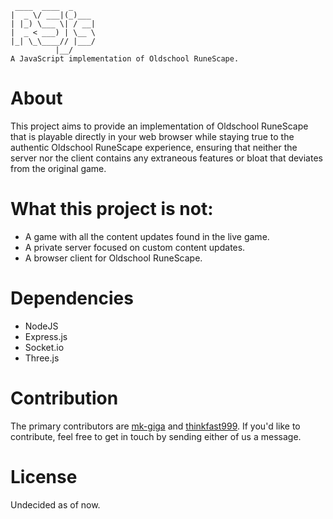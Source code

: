 ```
 ____  ____  _     
|  _ \/ ___|(_)___ 
| |_) \___ \| / __|
|  _ < ___) | \__ \
|_| \_\____// |___/
          |__/     
A JavaScript implementation of Oldschool RuneScape.
```

# About
This project aims to provide an implementation of Oldschool RuneScape that is playable directly in your web browser while staying true to the authentic Oldschool RuneScape experience, ensuring that neither the server nor the client contains any extraneous features or bloat that deviates from the original game.

# What this project is not:
* A game with all the content updates found in the live game.
* A private server focused on custom content updates.
* A browser client for Oldschool RuneScape.

# Dependencies
* NodeJS
* Express.js
* Socket.io
* Three.js
  
# Contribution
The primary contributors are [mk-giga][user1] and [thinkfast999][user2]. If you'd like to contribute, feel free to get in touch by sending either of us a message.

# License
Undecided as of now.

[user1]: <https://github.com/mk-giga> "mk-giga"
[user2]: <https://github.com/thinkfast999> "thinkfast999"
